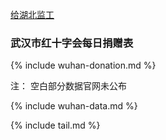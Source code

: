 

[给湖北监工](./)



### 武汉市红十字会每日捐赠表

{% include wuhan-donation.md %}

注： 空白部分数据官网未公布


{% include wuhan-data.md %}



{% include tail.md %}
